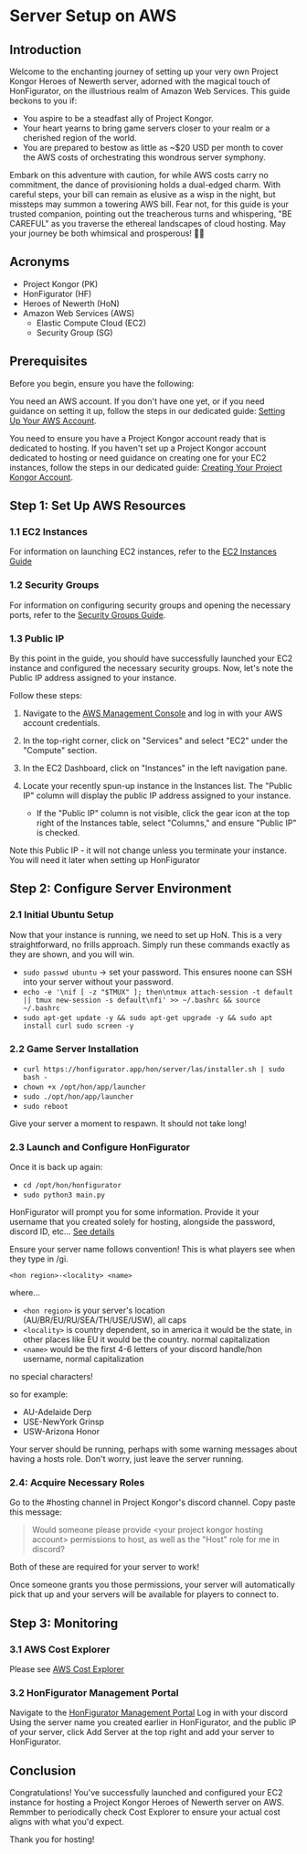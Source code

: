 # Server Setup on AWS

## Introduction

Welcome to the enchanting journey of setting up your very own Project Kongor Heroes of Newerth server, adorned with the magical touch of HonFigurator, on the illustrious realm of Amazon Web Services. This guide beckons to you if:

- You aspire to be a steadfast ally of Project Kongor.
- Your heart yearns to bring game servers closer to your realm or a cherished region of the world.
- You are prepared to bestow as little as ~$20 USD per month to cover the AWS costs of orchestrating this wondrous server symphony.

Embark on this adventure with caution, for while AWS costs carry no commitment, the dance of provisioning holds a dual-edged charm. With careful steps, your bill can remain as elusive as a wisp in the night, but missteps may summon a towering AWS bill. Fear not, for this guide is your trusted companion, pointing out the treacherous turns and whispering, "BE CAREFUL" as you traverse the ethereal landscapes of cloud hosting. May your journey be both whimsical and prosperous! 🚀🔮

## Acronyms

- Project Kongor (PK)
- HonFigurator (HF)
- Heroes of Newerth (HoN)
- Amazon Web Services (AWS)
  - Elastic Compute Cloud (EC2)
  - Security Group (SG)

## Prerequisites

Before you begin, ensure you have the following:

You need an AWS account. If you don't have one yet, or if you need guidance on setting it up, follow the steps in our dedicated guide: [Setting Up Your AWS Account](aws-account.md).

You need to ensure you have a Project Kongor account ready that is dedicated to hosting. If you haven't set up a Project Kongor account dedicated to hosting or need guidance on creating one for your EC2 instances, follow the steps in our dedicated guide: [Creating Your Project Kongor Account](project-kongor-account.md).

## Step 1: Set Up AWS Resources

### 1.1 EC2 Instances

For information on launching EC2 instances, refer to the [EC2 Instances Guide](/ec2-instances.md)

### 1.2 Security Groups

For information on configuring security groups and opening the necessary ports, refer to the [Security Groups Guide](/security-groups.md).

### 1.3 Public IP

By this point in the guide, you should have successfully launched your EC2 instance and configured the necessary security groups. Now, let's note the Public IP address assigned to your instance.

Follow these steps:

1. Navigate to the [AWS Management Console](https://aws.amazon.com/) and log in with your AWS account credentials.

2. In the top-right corner, click on "Services" and select "EC2" under the "Compute" section.

3. In the EC2 Dashboard, click on "Instances" in the left navigation pane.

4. Locate your recently spun-up instance in the Instances list. The "Public IP" column will display the public IP address assigned to your instance.

   - If the "Public IP" column is not visible, click the gear icon at the top right of the Instances table, select "Columns," and ensure "Public IP" is checked.

Note this Public IP - it will not change unless you terminate your instance. You will need it later when setting up HonFigurator

## Step 2: Configure Server Environment

### 2.1 Initial Ubuntu Setup

Now that your instance is running, we need to set up HoN. This is a very straightforward, no frills approach. Simply run these commands exactly as they are shown, and you will win.

- `sudo passwd ubuntu` -> set your password. This ensures noone can SSH into your server without your password.
- `echo -e '\nif [ -z "$TMUX" ]; then\ntmux attach-session -t default || tmux new-session -s default\nfi' >> ~/.bashrc && source ~/.bashrc`
- `sudo apt-get update -y && sudo apt-get upgrade -y && sudo apt install curl sudo screen -y`

### 2.2 Game Server Installation

- `curl https://honfigurator.app/hon/server/las/installer.sh | sudo bash -`
- `chown +x /opt/hon/app/launcher`
- `sudo ./opt/hon/app/launcher`
- `sudo reboot`

Give your server a moment to respawn. It should not take long!

### 2.3 Launch and Configure HonFigurator

Once it is back up again:

- `cd /opt/hon/honfigurator`
- `sudo python3 main.py`

HonFigurator will prompt you for some information. Provide it your username that you created solely for hosting, alongside the password, discord ID, etc...
[See details](https://github.com/HoNfigurator/HoNfigurator-Central)

Ensure your server name follows convention! This is what players see when they type in /gi.

`<hon region>-<locality> <name>`

where...

- `<hon region>` is your server's location (AU/BR/EU/RU/SEA/TH/USE/USW), all caps
- `<locality>` is country dependent, so in america it would be the state, in other places like EU it would be the country. normal capitalization
- `<name>` would be the first 4-6 letters of your discord handle/hon username, normal capitalization

no special characters!

so for example:

- AU-Adelaide Derp
- USE-NewYork Grinsp
- USW-Arizona Honor

Your server should be running, perhaps with some warning messages about having a hosts role. Don't worry, just leave the server running.

### 2.4: Acquire Necessary Roles

Go to the #hosting channel in Project Kongor's discord channel. Copy paste this message:

> Would someone please provide \<your project kongor hosting account\> permissions to host, as well as the "Host" role for me in discord?

Both of these are required for your server to work!

Once someone grants you those permissions, your server will automatically pick that up and your servers will be available for players to connect to.

## Step 3: Monitoring

### 3.1 AWS Cost Explorer

Please see [AWS Cost Explorer](/aws-cost-explorer.md)

### 3.2 HonFigurator Management Portal

Navigate to the [HonFigurator Management Portal](https://management.honfigurator.app/login)
Log in with your discord
Using the server name you created earlier in HonFigurator, and the public IP of your server, click Add Server at the top right and add your server to HonFigurator.

## Conclusion

Congratulations! You've successfully launched and configured your EC2 instance for hosting a Project Kongor Heroes of Newerth server on AWS.
Remmber to periodically check Cost Explorer to ensure your actual cost aligns with what you'd expect.

Thank you for hosting!
